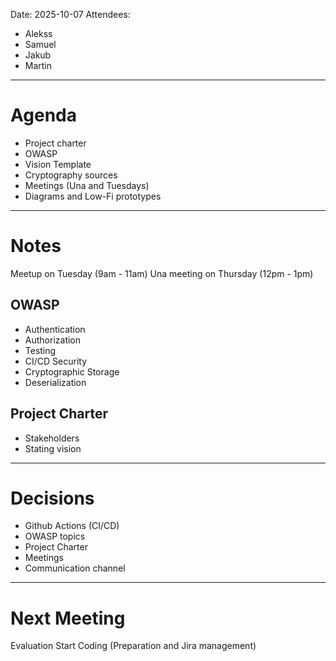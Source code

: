 Date: 2025-10-07
Attendees:
- Alekss
- Samuel
- Jakub 
- Martin
--- 
# Agenda
- Project charter
- OWASP
- Vision Template
- Cryptography sources
- Meetings (Una and Tuesdays)
- Diagrams and Low-Fi prototypes
--- 
# Notes
Meetup on Tuesday (9am - 11am)
Una meeting on Thursday (12pm - 1pm)
## OWASP
- Authentication
- Authorization
- Testing
- CI/CD Security
- Cryptographic Storage
- Deserialization
## Project Charter
- Stakeholders
- Stating vision
---
# Decisions
- Github Actions (CI/CD)
- OWASP topics
- Project Charter
- Meetings
- Communication channel
---
# Next Meeting
Evaluation
Start Coding (Preparation and Jira management)